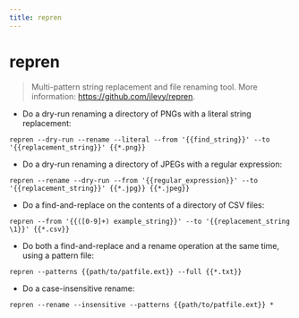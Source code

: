 ```yaml
---
title: repren
---
```

# repren

> Multi-pattern string replacement and file renaming tool.
> More information: <https://github.com/jlevy/repren>.

- Do a dry-run renaming a directory of PNGs with a literal string replacement:

`repren --dry-run --rename --literal --from '{{find_string}}' --to '{{replacement_string}}' {{*.png}}`

- Do a dry-run renaming a directory of JPEGs with a regular expression:

`repren --rename --dry-run --from '{{regular_expression}}' --to '{{replacement_string}}' {{*.jpg}} {{*.jpeg}}`

- Do a find-and-replace on the contents of a directory of CSV files:

`repren --from '{{([0-9]+) example_string}}' --to '{{replacement_string \1}}' {{*.csv}}`

- Do both a find-and-replace and a rename operation at the same time, using a pattern file:

`repren --patterns {{path/to/patfile.ext}} --full {{*.txt}}`

- Do a case-insensitive rename:

`repren --rename --insensitive --patterns {{path/to/patfile.ext}} *`
